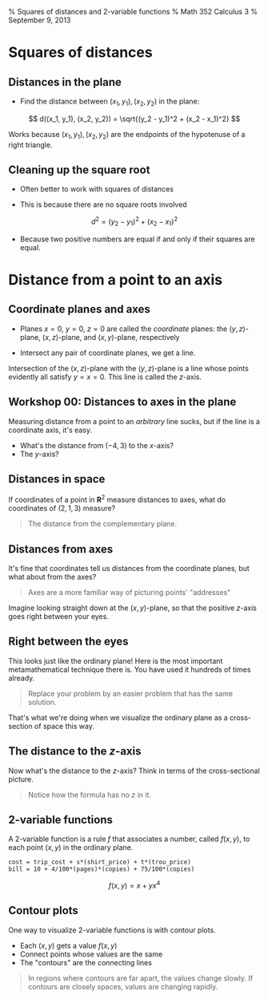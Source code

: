 % Squares of distances and 2-variable functions
% Math 352 Calculus 3
% September 9, 2013 <!-- day 02 -->

# Squares of distances

## Distances in the plane

- Find the distance between $(x_1, y_1), (x_2, y_2)$ in the plane:

$$ d((x_1, y_1), (x_2, y_2)) = \sqrt{(y_2 - y_1)^2 + (x_2 - x_1)^2} $$

Works because $(x_1, y_1), (x_2, y_2)$ are the endpoints of the hypotenuse of a right triangle. 

## Cleaning up the square root

- Often better to work with squares of distances

- This is because there are no square roots involved

$$ d^2 = (y_2 - y_1)^2 + (x_2 - x_1)^2 $$

- Because two positive numbers are equal if and only if their squares are equal. 


# Distance from a point to an axis

## Coordinate planes and axes

- Planes $x = 0$, $y = 0$, $z = 0$ are called the *coordinate* planes: the $(y,z)$-plane, $(x,z)$-plane, and $(x,y)$-plane, respectively

- Intersect any pair of coordinate planes, we get a line. 

Intersection of the $(x,z)$-plane with the $(y,z)$-plane is a line whose points evidently all satisfy $y = x = 0$. This line is called the $z$-axis.

## Workshop 00: Distances to axes in the plane

Measuring  distance from a point to an *arbitrary* line sucks, but if the line is a coordinate axis, it's easy.

- What's the distance from $(-4,3)$ to the $x$-axis?
- The $y$-axis?

## Distances in space

If coordinates of a point in $\mathbf{R}^2$ measure distances to axes, what do coordinates of $(2,1,3)$ measure?

> The distance from the complementary plane.

## Distances from axes

It's fine that coordinates tell us distances from the coordinate planes, but what about from the axes? 

> Axes are a more familiar way of picturing points' "addresses"

Imagine looking straight down at the $(x,y)$-plane, so that the positive $z$-axis goes right between your eyes.

## Right between the eyes

This looks just like the ordinary plane! Here is the most important metamathematical technique there is. You have used it hundreds of times already.

> Replace your problem by an easier problem that has the same solution.

That's what we're doing when we visualize the ordinary plane as a cross-section of space this way.

## The distance to the $z$-axis

Now what's the distance to the $z$-axis? Think in terms of the cross-sectional picture.

> Notice how the formula has no $z$ in it.

## 2-variable functions 

A 2-variable function is a rule $f$ that associates a number, called $f(x,y)$, to each point $(x,y)$ in the ordinary plane. 

    cost = trip_cost + s*(shirt_price) + t*(trou_price)
    bill = 10 + 4/100*(pages)*(copies) + 75/100*(copies)

$$ f(x,y) = x + yx^4 $$

## Contour plots

One way to visualize 2-variable functions is with contour plots. 

- Each $(x,y)$ gets a value $f(x,y)$
- Connect points whose values are the same
- The "contours" are the connecting lines

> In regions where contours are far apart, the values change slowly. If contours are closely spaces, values are changing rapidly.

